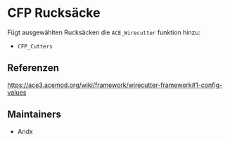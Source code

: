 # CFP Rucksäcke

Fügt ausgewählten Rucksäcken die `ACE_Wirecutter` funktion hinzu:

- `CFP_Cutters`

## Referenzen

<https://ace3.acemod.org/wiki/framework/wirecutter-framework#1-config-values>

## Maintainers

- Andx

